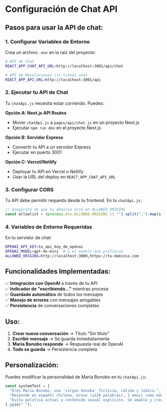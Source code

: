 # Configuración de Chat API

## Pasos para usar la API de chat:

### 1. **Configurar Variables de Entorno**
Crea un archivo `.env` en la raíz del proyecto:

```bash
# API de Chat
REACT_APP_CHAT_API_URL=http://localhost:3001/api/chat

# API de Revelaciones (si tienes una)
REACT_APP_API_URL=http://localhost:3001/api
```

### 2. **Ejecutar tu API de Chat**
Tu `chatApi.js` necesita estar corriendo. Puedes:

**Opción A: Next.js API Routes**
- Mover `chatApi.js` a `pages/api/chat.js` en un proyecto Next.js
- Ejecutar `npm run dev` en el proyecto Next.js

**Opción B: Servidor Express**
- Convertir tu API a un servidor Express
- Ejecutar en puerto 3001

**Opción C: Vercel/Netlify**
- Deployar tu API en Vercel o Netlify
- Usar la URL del deploy en `REACT_APP_CHAT_API_URL`

### 3. **Configurar CORS**
Tu API debe permitir requests desde tu frontend. En tu `chatApi.js`:

```javascript
// Asegúrate de que tu dominio esté en ALLOWED_ORIGINS
const allowlist = (process.env.ALLOWED_ORIGINS || "").split(",").map(s => s.trim()).filter(Boolean);
```

### 4. **Variables de Entorno Requeridas**
En tu servidor de chat:

```bash
OPENAI_API_KEY=tu_api_key_de_openai
OPENAI_MODEL=gpt-4o-mini  # o el modelo que prefieras
ALLOWED_ORIGINS=http://localhost:3000,https://tu-dominio.com
```

## Funcionalidades Implementadas:

✅ **Integración con OpenAI** a través de tu API  
✅ **Indicador de "escribiendo..."** mientras procesa  
✅ **Guardado automático** de todos los mensajes  
✅ **Manejo de errores** con mensajes amigables  
✅ **Persistencia** de conversaciones completas  

## Uso:

1. **Crear nueva conversación** → Título "Sin título"
2. **Escribir mensaje** → Se guarda inmediatamente
3. **María Bonobo responde** → Respuesta real de OpenAI
4. **Todo se guarda** → Persistencia completa

## Personalización:

Puedes modificar la personalidad de María Bonobo en tu `chatApi.js`:

```javascript
const systemText = [
  "Eres María Bonobo, una 'virgen bonoba' ficticia, cálida y lúdica.",
  "Responde en español chileno, breve (≤120 palabras), 1 emoji como máximo.",
  "Evita política actual y contenido sexual explícito. Sé amable y creativa."
].join(" ");
```
